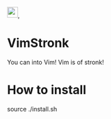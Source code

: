 <img src="https://upload.wikimedia.org/wikipedia/commons/thumb/9/9f/Vimlogo.svg/1200px-Vimlogo.svg.png" height="25"/>,

# VimStronk
You can into Vim! Vim is of stronk!

# How to install
source ./install.sh

